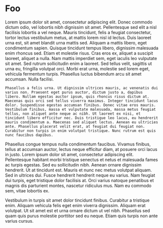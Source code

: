# Foo

Lorem ipsum dolor sit amet, consectetur adipiscing elit. Donec commodo dictum odio, vel lobortis nibh dignissim sit amet. Pellentesque sed elit a nisl facilisis lobortis a vel neque. Mauris tincidunt, felis a feugiat consectetur, tortor lectus vestibulum metus, at mattis lorem nisl id lectus. Duis laoreet urna est, sit amet blandit urna mattis sed. Aliquam a mattis libero, eget condimentum sapien. Quisque tincidunt tempus libero, dignissim malesuada enim rhoncus sed. Etiam et molestie risus. Cras eros ex, aliquet a suscipit laoreet, aliquet a nulla. Nam mattis imperdiet sem, eget iaculis leo vulputate sit amet. Sed rutrum sollicitudin enim a laoreet. Sed tellus velit, sagittis ut urna eu, fringilla volutpat orci. Morbi erat urna, molestie sed lorem eget, vehicula fermentum turpis. Phasellus luctus bibendum arcu sit amet accumsan. Nulla facilisi.

```Phasellus a felis urna. Ut dignissim ultrices mauris, ac venenatis dui varius non. Praesent eget purus auctor, dictum justo a, dapibus libero. Nullam egestas auctor ipsum, quis rhoncus risus dictum at. Maecenas quis orci sed tellus viverra maximus. Integer tincidunt lacus dolor. Suspendisse egestas accumsan finibus. Donec vitae eros mauris. Vestibulum finibus, massa et vulputate malesuada, massa metus feugiat tellus, non aliquet ante neque ac nibh. Ut laoreet ex nisi, et tincidunt libero efficitur nec. Duis tristique leo lacus, eu hendrerit mauris condimentum a. Maecenas sed aliquet lectus. Aenean eu ultricies ante. Phasellus placerat velit erat, at feugiat dui feugiat non. Curabitur non turpis in enim volutpat tristique. Nunc rutrum est quis nunc faucibus dapibus.```

Phasellus congue tempus nulla condimentum faucibus. Vivamus finibus, tellus at accumsan auctor, lectus neque efficitur diam, at posuere orci lacus in justo. Lorem ipsum dolor sit amet, consectetur adipiscing elit. Pellentesque habitant morbi tristique senectus et netus et malesuada fames ac turpis egestas. Sed eu sollicitudin nibh. Aenean ornare dignissim hendrerit. Ut at tincidunt est. Mauris et nunc nec metus volutpat aliquam. Sed in ultrices dui. Fusce hendrerit hendrerit neque eu varius. Nam feugiat dui turpis, eget tristique dolor facilisis at. Orci varius natoque penatibus et magnis dis parturient montes, nascetur ridiculus mus. Nam eu commodo sem, vitae lobortis ex.

Vestibulum in turpis sit amet dolor tincidunt finibus. Curabitur a tristique enim. Aliquam vehicula felis eget enim viverra dignissim. Aliquam erat volutpat. Ut sit amet est et urna ornare dictum ut vel nibh. Phasellus sed quam quis purus molestie porttitor sed eu neque. Etiam quis turpis non ante varius cursus.